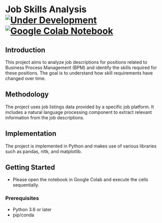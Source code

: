 # Job Skills Analysis [![Under Development](https://img.shields.io/badge/status-Under%20Development-yellow.svg?color=yellow)](https://img.shields.io) [![Google Colab Notebook](https://img.shields.io/badge/Google%20Colab-Open-orange?logo=google-colab)](https://colab.research.google.com/)


## Introduction
This project aims to analyze job descriptions for positions related to Business Process Management (BPM) and identify the skills required for these positions. The goal is to understand how skill requirements have changed over time.

## Methodology
The project uses job listings data provided by a specific job platform. It includes a natural language processing component to extract relevant information from the job descriptions.

## Implementation
The project is implemented in Python and makes use of various libraries such as pandas, nltk, and matplotlib.

## Getting Started
- Please open the notebook in Google Colab and execute the cells sequentially.

### Prerequisites
- Python 3.6 or later
- pip/conda

